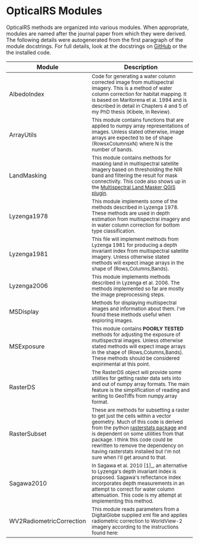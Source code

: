 # OpticalRS Modules

OpticalRS methods are organized into various modules. When appropriate, modules are named after the journal paper from which they were derived. The following details were autogenerated from the first paragraph of the module docstrings. For full details, look at the docstrings on [GitHub](https://github.com/jkibele/OpticalRS/) or the the installed code.

Module | Description
--|--
AlbedoIndex | <sup>Code for generating a water column corrected image from multispectral imagery. This is a method of water column correction for habitat mapping. It is based on Maritorena et al. 1994 and is described in detail in Chapters 4 and 5 of my PhD thesis (Kibele, In Review). </sup> 
ArrayUtils | <sup>This module contains functions that are applied to numpy array representations of images. Unless stated otherwise, image arrays are expected to be of shape (RowsxColumnsxN) where N is the number of bands. </sup> 
LandMasking | <sup>This module contains methods for masking land in multispectral satellite imagery based on thresholding the NIR band and filtering the result for mask connectivity. This code also shows up in the [Multispectral Land Masker QGIS plugin](https://github.com/jkibele/LandMasker). </sup> 
Lyzenga1978 | <sup>This module implements some of the methods described in Lyzenga 1978. These methods are used in depth estimation from multispectral imagery and in water column correction for bottom type classification. </sup> 
Lyzenga1981 | <sup>This file will implement methods from Lyzenga 1981 for producing a depth invariant index from multispectral satellite imagery. Unless otherwise stated methods will expect image arrays in the shape of (Rows,Columns,Bands). </sup> 
Lyzenga2006 | <sup>This module implements methods described in Lyzenga et al. 2006. The methods implemented so far are mostly the image preprocessing steps. </sup> 
MSDisplay | <sup>Methods for displaying multispectral images and information about them. I've found these methods useful when exploring images. </sup> 
MSExposure | <sup>This module contains **POORLY TESTED** methods for adjusting the exposure of multispectral images. Unless otherwise stated methods will expect image arrays in the shape of (Rows,Columns,Bands). These methods should be considered expirimental at this point. </sup> 
RasterDS | <sup>The RasterDS object will provide some utilities for getting raster data sets into and out of numpy array formats. The main feature is the simplification of reading and writing to GeoTiffs from numpy.array format. </sup> 
RasterSubset | <sup>These are methods for subsetting a raster to get just the cells within a vector geometry. Much of this code is derived from the python [rasterstats package](https://github.com/perrygeo/python-raster-stats) and is dependent on some utilities from that package. I think this code could be rewritten to remove the dependency on having rasterstats installed but I'm not sure when I'll get around to that. </sup> 
Sagawa2010 | <sup>In Sagawa et al. 2010 [1]\_, an alternative to Lyzenga's depth invariant index is proposed. Sagawa's reflectance index incorporates depth measurements in an attempt to correct for water column attenuation. This code is my attempt at implementing this method. </sup> 
WV2RadiometricCorrection | <sup>This module reads parameters from a DigitalGlobe supplied xml file and applies radiometric correction to WorldView-2 imagery according to the instructions found here: </sup> 
